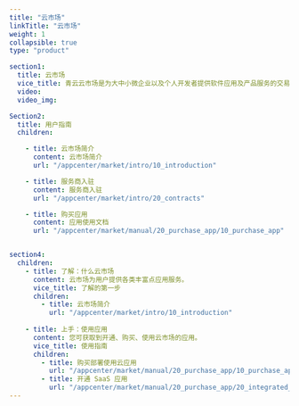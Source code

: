 ```yaml
---
title: "云市场"
linkTitle: "云市场"
weight: 1
collapsible: true
type: "product"

section1:
  title: 云市场
  vice_title: 青云云市场是为大中小微企业以及个人开发者提供软件应用及产品服务的交易和交付平台，聚合了不同领域类别的优质服务商，为用户降低数字化成本，让用户可轻松查找、测试、购买与部署所需的应用和服务。
  video: 
  video_img: 

Section2:
  title: 用户指南
  children:

    - title: 云市场简介
      content: 云市场简介
      url: "/appcenter/market/intro/10_introduction"

    - title: 服务商入驻
      content: 服务商入驻
      url: "/appcenter/market/intro/20_contracts"

    - title: 购买应用
      content: 应用使用文档
      url: "/appcenter/market/manual/20_purchase_app/10_purchase_app"


section4:
  children:
    - title: 了解：什么云市场
      content: 云市场为用户提供各类丰富点应用服务。
      vice_title: 了解的第一步
      children:
        - title: 云市场简介
          url: "/appcenter/market/intro/10_introduction"
      
    - title: 上手：使用应用
      content: 您可获取到开通、购买、使用云市场的应用。
      vice_title: 使用指南
      children: 
        - title: 购买部署使用云应用
          url: "/appcenter/market/manual/20_purchase_app/10_purchase_app"
        - title: 开通 SaaS 应用
          url: "/appcenter/market/manual/20_purchase_app/20_integrated_app"
---
```



<!-- type: "product" 这个参数表明这是一个产品index页面 -->
<!-- section1 为产品index页面 主标题 副标题 video  video_img为视频图片  -->
<!-- section2 为产品index页面 第一个大块的用户文档配置  -->
<!-- section3 为产品index页面 第二个大块的开发者文档配置  -->
<!-- section4 为产品index页面 第三个大块的学习路径配置  -->